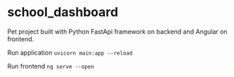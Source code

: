 # school_dashboard

Pet project built with Python FastApi framework on backend and Angular on frontend.

Run application `uvicorn main:app --reload`

Run frontend `ng serve --open`
